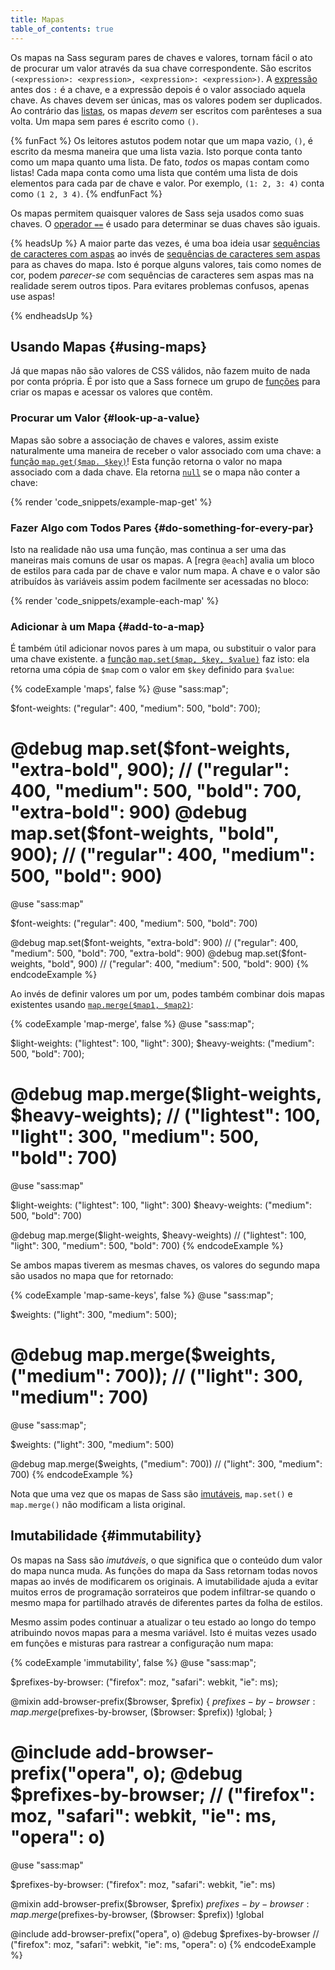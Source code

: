 ```yaml
---
title: Mapas
table_of_contents: true
---
```


Os mapas na Sass seguram pares de chaves e valores, tornam fácil o ato de procurar um valor através da sua chave correspondente. São escritos `(<expression>: <expression>, <expression>: <expression>)`. A [expressão](/documentation/syntax/structure#expressions) antes dos `:` é a chave, e a expressão depois é o valor associado aquela chave. As chaves devem ser únicas, mas os valores podem ser duplicados. Ao contrário das [listas](/documentation/values/lists), os mapas *devem* ser escritos com parênteses a sua volta. Um mapa sem pares é escrito como `()`.

{% funFact %}
  Os leitores astutos podem notar que um mapa vazio, `()`, é escrito da mesma maneira que uma lista vazia. Isto porque conta tanto como um mapa quanto uma lista. De fato, *todos* os mapas contam como listas! Cada mapa conta como uma lista que contém uma lista de dois elementos para cada par de chave e valor. Por exemplo, `(1: 2, 3: 4)` conta como `(1 2, 3 4)`.
{% endfunFact %}

Os mapas permitem quaisquer valores de Sass seja usados como suas chaves. O [operador `==`][`==` operator] é usado para determinar se duas chaves são iguais.

[`==` operator]: /documentation/operators/equality

{% headsUp %}
  A maior parte das vezes, é uma boa ideia usar [sequências de caracteres com aspas][quoted strings] ao invés de [sequências de caracteres sem aspas][unquoted strings] para as chaves do mapa. Isto é porque alguns valores, tais como nomes de cor, podem *parecer-se* com sequências de caracteres sem aspas mas na realidade serem outros tipos. Para evitares problemas confusos, apenas use aspas!

  [quoted strings]: /documentation/values/strings#quoted
  [unquoted strings]: /documentation/values/strings#unquoted
{% endheadsUp %}

## Usando Mapas {#using-maps}

Já que mapas não são valores de CSS válidos, não fazem muito de nada por conta própria. É por isto que a Sass fornece um grupo de [funções][functions] para criar os mapas e acessar os valores que contêm.

[functions]: /documentation/modules/map

### Procurar um Valor {#look-up-a-value}

Mapas são sobre a associação de chaves e valores, assim existe naturalmente uma maneira de receber o valor associado com uma chave: a [função `map.get($map. $key)`][`map.get($map, $key)` function]! Esta função retorna o valor no mapa associado com a dada chave. Ela retorna [`null`][] se o mapa não conter a chave:

[`map.get($map, $key)` function]: /documentation/modules/map#get
[`null`]: /documentation/values/null

{% render 'code_snippets/example-map-get' %}

### Fazer Algo com Todos Pares {#do-something-for-every-par}

Isto na realidade não usa uma função, mas continua a ser uma das maneiras mais comuns de usar os mapas. A [regra `@each`] avalia um bloco de estilos para cada par de chave e valor num mapa. A chave e o valor são atribuídos às variáveis assim podem facilmente ser acessadas no bloco:

[`@each` rule]: /documentation/at-rules/control/each

{% render 'code_snippets/example-each-map' %}

### Adicionar à um Mapa {#add-to-a-map}

É também útil adicionar novos pares à um mapa, ou substituir o valor para uma chave existente. a [função `map.set($map, $key, $value)`][`map.set($map, $key, $value)` function] faz isto: ela retorna uma cópia de `$map` com o valor em `$key` definido para `$value`:

[`map.set($map, $key, $value)` function]: /documentation/modules/map#set

{% codeExample 'maps', false %}
  @use "sass:map";

  $font-weights: ("regular": 400, "medium": 500, "bold": 700);

  @debug map.set($font-weights, "extra-bold", 900);
  // ("regular": 400, "medium": 500, "bold": 700, "extra-bold": 900)
  @debug map.set($font-weights, "bold", 900);
  // ("regular": 400, "medium": 500, "bold": 900)
  ===
  @use "sass:map"

  $font-weights: ("regular": 400, "medium": 500, "bold": 700)

  @debug map.set($font-weights, "extra-bold": 900)
  // ("regular": 400, "medium": 500, "bold": 700, "extra-bold": 900)
  @debug map.set($font-weights, "bold", 900)
  // ("regular": 400, "medium": 500, "bold": 900)
{% endcodeExample %}

Ao invés de definir valores um por um, podes também combinar dois mapas existentes usando [`map.merge($map1, $map2)`][`map.merge($map1, $map2)`]:

[`map.merge($map1, $map2)`]: /documentation/modules/map#merge

{% codeExample 'map-merge', false %}
  @use "sass:map";

  $light-weights: ("lightest": 100, "light": 300);
  $heavy-weights: ("medium": 500, "bold": 700);

  @debug map.merge($light-weights, $heavy-weights);
  // ("lightest": 100, "light": 300, "medium": 500, "bold": 700)
  ===
  @use "sass:map"

  $light-weights: ("lightest": 100, "light": 300)
  $heavy-weights: ("medium": 500, "bold": 700)

  @debug map.merge($light-weights, $heavy-weights)
  // ("lightest": 100, "light": 300, "medium": 500, "bold": 700)
{% endcodeExample %}

Se ambos mapas tiverem as mesmas chaves, os valores do segundo mapa são usados no mapa que for retornado:

{% codeExample 'map-same-keys', false %}
  @use "sass:map";

  $weights: ("light": 300, "medium": 500);

  @debug map.merge($weights, ("medium": 700));
  // ("light": 300, "medium": 700)
  ===
  @use "sass:map";

  $weights: ("light": 300, "medium": 500)

  @debug map.merge($weights, ("medium": 700))
  // ("light": 300, "medium": 700)
{% endcodeExample %}

Nota que uma vez que os mapas de Sass são [imutáveis][immutable], `map.set()` e `map.merge()` não modificam a lista original.

[immutable]: #immutability

## Imutabilidade {#immutability}

Os mapas na Sass são *imutáveis*, o que significa que o conteúdo dum valor do mapa nunca muda. As funções do mapa da Sass retornam todas novos mapas ao invés de modificarem os originais. A imutabilidade ajuda a evitar muitos erros de programação sorrateiros que podem infiltrar-se quando o mesmo mapa for partilhado através de diferentes partes da folha de estilos.

Mesmo assim podes continuar a atualizar o teu estado ao longo do tempo atribuindo novos mapas para a mesma variável. Isto é muitas vezes usado em funções e misturas para rastrear a configuração num mapa:

{% codeExample 'immutability', false %}
  @use "sass:map";

  $prefixes-by-browser: ("firefox": moz, "safari": webkit, "ie": ms);

  @mixin add-browser-prefix($browser, $prefix) {
    $prefixes-by-browser: map.merge($prefixes-by-browser, ($browser: $prefix)) !global;
  }

  @include add-browser-prefix("opera", o);
  @debug $prefixes-by-browser;
  // ("firefox": moz, "safari": webkit, "ie": ms, "opera": o)
  ===
  @use "sass:map"

  $prefixes-by-browser: ("firefox": moz, "safari": webkit, "ie": ms)

  @mixin add-browser-prefix($browser, $prefix)
    $prefixes-by-browser: map.merge($prefixes-by-browser, ($browser: $prefix)) !global


  @include add-browser-prefix("opera", o)
  @debug $prefixes-by-browser
  // ("firefox": moz, "safari": webkit, "ie": ms, "opera": o)
{% endcodeExample %}
